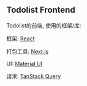 ## Todolist Frontend

Todolist的前端, 使用的框架/库:

框架: [React](https://react.dev/learn)

打包工具: [Next.js](https://nextjs.org/docs/app/getting-started/project-structure)

UI: [Material UI](https://mui.com/material-ui/all-components/)

请求: [TanStack Query](https://tanstack.com/query/latest/docs/framework/react/quick-start)